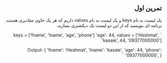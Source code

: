 <div dir="rtl">

## تمرین اول

یک لیست به نام keys و یک لیست به نام values داریم که هر یک حاوی مقادیری هستند. برنامه ای بنویسید که از این دو لیست یک دیکشنری بسازید.

`
keys = ['fname', 'lname', 'age', 'phone']
    'age': 44,
values = ['Heshmat', 'kasaie', 44, '09377000000']

Output: {
    'fname': 'Heshmat',
    'lname': 'kasaie',
    'age': 44,
    'phone': '09377000000',
}
`

</div>